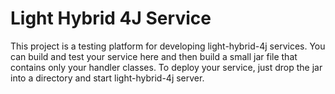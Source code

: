 # Light Hybrid 4J Service

This project is a testing platform for developing light-hybrid-4j services. You can build and test your service
here and then build a small jar file that contains only your handler classes. To deploy your service, just drop
the jar into a directory and start light-hybrid-4j server.
